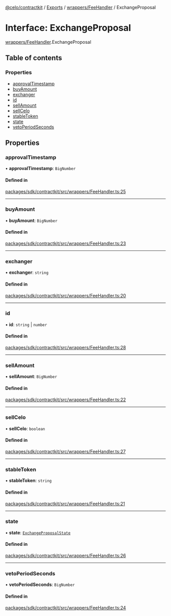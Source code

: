 [@celo/contractkit](../README.md) / [Exports](../modules.md) / [wrappers/FeeHandler](../modules/wrappers_FeeHandler.md) / ExchangeProposal

# Interface: ExchangeProposal

[wrappers/FeeHandler](../modules/wrappers_FeeHandler.md).ExchangeProposal

## Table of contents

### Properties

- [approvalTimestamp](wrappers_FeeHandler.ExchangeProposal.md#approvaltimestamp)
- [buyAmount](wrappers_FeeHandler.ExchangeProposal.md#buyamount)
- [exchanger](wrappers_FeeHandler.ExchangeProposal.md#exchanger)
- [id](wrappers_FeeHandler.ExchangeProposal.md#id)
- [sellAmount](wrappers_FeeHandler.ExchangeProposal.md#sellamount)
- [sellCelo](wrappers_FeeHandler.ExchangeProposal.md#sellcelo)
- [stableToken](wrappers_FeeHandler.ExchangeProposal.md#stabletoken)
- [state](wrappers_FeeHandler.ExchangeProposal.md#state)
- [vetoPeriodSeconds](wrappers_FeeHandler.ExchangeProposal.md#vetoperiodseconds)

## Properties

### approvalTimestamp

• **approvalTimestamp**: `BigNumber`

#### Defined in

[packages/sdk/contractkit/src/wrappers/FeeHandler.ts:25](https://github.com/celo-org/developer-tooling/blob/master/packages/sdk/contractkit/src/wrappers/FeeHandler.ts#L25)

___

### buyAmount

• **buyAmount**: `BigNumber`

#### Defined in

[packages/sdk/contractkit/src/wrappers/FeeHandler.ts:23](https://github.com/celo-org/developer-tooling/blob/master/packages/sdk/contractkit/src/wrappers/FeeHandler.ts#L23)

___

### exchanger

• **exchanger**: `string`

#### Defined in

[packages/sdk/contractkit/src/wrappers/FeeHandler.ts:20](https://github.com/celo-org/developer-tooling/blob/master/packages/sdk/contractkit/src/wrappers/FeeHandler.ts#L20)

___

### id

• **id**: `string` \| `number`

#### Defined in

[packages/sdk/contractkit/src/wrappers/FeeHandler.ts:28](https://github.com/celo-org/developer-tooling/blob/master/packages/sdk/contractkit/src/wrappers/FeeHandler.ts#L28)

___

### sellAmount

• **sellAmount**: `BigNumber`

#### Defined in

[packages/sdk/contractkit/src/wrappers/FeeHandler.ts:22](https://github.com/celo-org/developer-tooling/blob/master/packages/sdk/contractkit/src/wrappers/FeeHandler.ts#L22)

___

### sellCelo

• **sellCelo**: `boolean`

#### Defined in

[packages/sdk/contractkit/src/wrappers/FeeHandler.ts:27](https://github.com/celo-org/developer-tooling/blob/master/packages/sdk/contractkit/src/wrappers/FeeHandler.ts#L27)

___

### stableToken

• **stableToken**: `string`

#### Defined in

[packages/sdk/contractkit/src/wrappers/FeeHandler.ts:21](https://github.com/celo-org/developer-tooling/blob/master/packages/sdk/contractkit/src/wrappers/FeeHandler.ts#L21)

___

### state

• **state**: [`ExchangeProposalState`](../enums/wrappers_FeeHandler.ExchangeProposalState.md)

#### Defined in

[packages/sdk/contractkit/src/wrappers/FeeHandler.ts:26](https://github.com/celo-org/developer-tooling/blob/master/packages/sdk/contractkit/src/wrappers/FeeHandler.ts#L26)

___

### vetoPeriodSeconds

• **vetoPeriodSeconds**: `BigNumber`

#### Defined in

[packages/sdk/contractkit/src/wrappers/FeeHandler.ts:24](https://github.com/celo-org/developer-tooling/blob/master/packages/sdk/contractkit/src/wrappers/FeeHandler.ts#L24)
